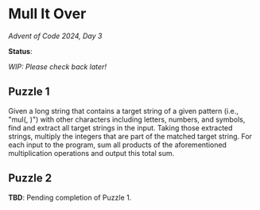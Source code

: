 # Mull It Over

_Advent of Code 2024, Day 3_

**Status**:

_WIP: Please check back later!_

## Puzzle 1

Given a long string that contains a target string of a given pattern (i.e., "mul(<integer>, <integer>)") with other characters including letters, numbers, and symbols, find and extract all target strings in the input. Taking those extracted strings, multiply the integers that are part of the matched target string. For each input to the program, sum all products of the aforementioned multiplication operations and output this total sum.

## Puzzle 2

**TBD**: Pending completion of Puzzle 1.
